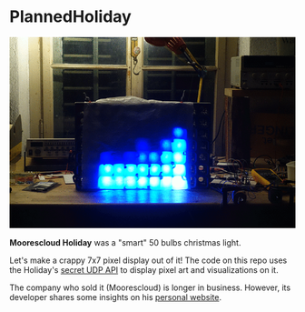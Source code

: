 # PlannedHoliday

![50 lights make a nice 7x7-Display!](demo.gif)

**Moorescloud Holiday** was a "smart" 50 bulbs christmas light. 

Let's make a crappy 7x7 pixel display out of it! The code on this repo uses the Holiday's [secret UDP API](https://github.com/moorescloud/secretapi) to display pixel art and visualizations on it.

The company who sold it (Moorescloud) is longer in business. However, its developer shares some insights on his [personal website](http://kean.com.au/oshw/Holiday/).
